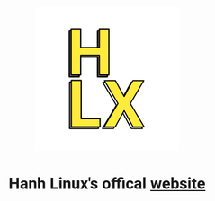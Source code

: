 <link rel="preconnect" href="https://fonts.googleapis.com">
<link rel="preconnect" href="https://fonts.gstatic.com" crossorigin>
<link href="https://fonts.googleapis.com/css2?family=Roboto&display=swap" rel="stylesheet">

<p align="center">
  <a href="https://hanhlinux.github.io"><img src="res/img/icon.svg" width="256" height="256" alt="hanhlinux.png"></a>
  <h1 align="center"><p style="font-family: 'Roboto', sans-serif;">Hanh Linux's offical <a href="https://hanhlinux.github.io">website</a></p></h1>
</p>
